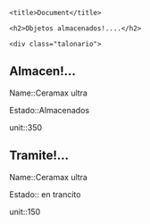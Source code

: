 

<html lang="en">
<head>
    <meta charset="UTF-8">
    <meta http-equiv="X-UA-Compatible" content="IE=edge">
    <meta name="viewport" content="width=device-width, initial-scale=1.0">
    <link rel="stylesheet" href="talonarios.css">

    <title>Document</title>
</head>
<body>


    <h2>Objetos almacenados!....</h2>

    <div class="talonario">
<h2>Almacen!...</h2>
   <p>Name::<span>Ceramax ultra  </span></p>
   <p>Estado::<span>Almacenados</span></p>
   <p>unit::<span>350</span></p>
</div>
 
<div class="talonario">

<h2>Tramite!...</h2>
<p>Name::<span>Ceramax ultra  </span></p>
   <p>Estado::<span> en trancito</span></p>
   <p>unit::<span>150</span></p>
</div>


  
</body>
</html>




